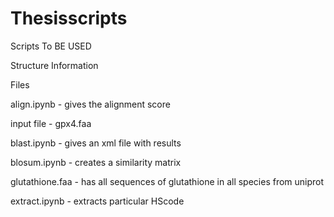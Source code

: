 # Thesisscripts
Scripts To BE USED

Structure Information

Files 

align.ipynb - gives the alignment score 


input file - gpx4.faa 


blast.ipynb - gives an xml file with results


blosum.ipynb - creates a similarity matrix 


glutathione.faa - has all sequences of glutathione in all species from uniprot


extract.ipynb - extracts particular HScode 

